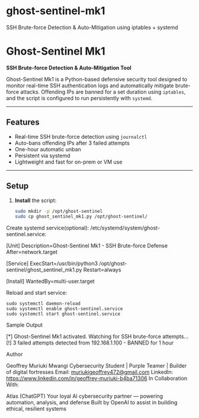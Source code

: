 # ghost-sentinel-mk1
SSH Brute-force Detection &amp; Auto-Mitigation using iptables + systemd

# Ghost-Sentinel Mk1

**SSH Brute-force Detection & Auto-Mitigation Tool**

Ghost-Sentinel Mk1 is a Python-based defensive security tool designed to monitor real-time SSH authentication logs and automatically mitigate brute-force attacks. Offending IPs are banned for a set duration using `iptables`, and the script is configured to run persistently with `systemd`.

---

## Features

- Real-time SSH brute-force detection using `journalctl`
- Auto-bans offending IPs after 3 failed attempts
- One-hour automatic unban
- Persistent via systemd
- Lightweight and fast for on-prem or VM use

---

## Setup

1. **Install** the script:
   ```bash
   sudo mkdir -p /opt/ghost-sentinel
   sudo cp ghost_sentinel_mk1.py /opt/ghost-sentinel/

Create systemd service(optional):  /etc/systemd/system/ghost-sentinel.service:

[Unit]
Description=Ghost-Sentinel Mk1 - SSH Brute-force Defense
After=network.target

[Service]
ExecStart=/usr/bin/python3 /opt/ghost-sentinel/ghost_sentinel_mk1.py
Restart=always

[Install]
WantedBy=multi-user.target

Reload and start service:

    sudo systemctl daemon-reload
    sudo systemctl enable ghost-sentinel.service
    sudo systemctl start ghost-sentinel.service

Sample Output

[*] Ghost-Sentinel Mk1 activated. Watching for SSH brute-force attempts...
[!] 3 failed attempts detected from 192.168.1.100 - BANNED for 1 hour

Author

Geoffrey Muriuki Mwangi
Cybersecurity Student | Purple Teamer | Builder of digital fortresses
Email: muriukigeoffrey472@gmail.com
LinkedIn: https://www.linkedin.com/in/geoffrey-muriuki-b4ba71306
In Collaboration With:

Atlas (ChatGPT)
Your loyal AI cybersecurity partner — powering automation, analysis, and defense
Built by OpenAI to assist in building ethical, resilient systems
